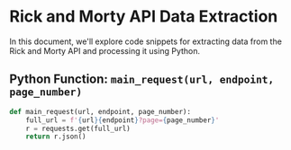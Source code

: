 # Rick and Morty API Data Extraction

In this document, we'll explore code snippets for extracting data from the Rick and Morty API and processing it using Python.

## Python Function: `main_request(url, endpoint, page_number)`

```python
def main_request(url, endpoint, page_number):
    full_url = f'{url}{endpoint}?page={page_number}'
    r = requests.get(full_url)
    return r.json()



